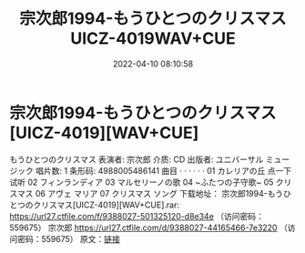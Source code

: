 ﻿---
title: 宗次郎1994-もうひとつのクリスマスUICZ-4019WAV+CUE
date: 2022-04-10 08:10:58
categories: 古典音乐、新世纪、纯音雅乐
tags: 纯音雅乐
---
# 宗次郎1994-もうひとつのクリスマス[UICZ-4019][WAV+CUE]

もうひとつのクリスマス
表演者: 宗次郎
介质: CD
出版者: ユニバーサル
ミュージック
唱片数: 1
条形码: 4988005486141
曲目
· · · · · ·
01 カレリアの丘
点一下试听
02 フィンランディア
03 マルセリーノの歌
04 ~ふたつの子守歌~
05 クリスマス
06 アヴェ マリア
07 クリスマス ソング
下载地址：
宗次郎1994-もうひとつのクリスマス[UICZ-4019][WAV+CUE].rar: https://url27.ctfile.com/f/9388027-501325120-d8e34e
（访问密码：559675）
宗次郎
https://url27.ctfile.com/d/9388027-44165466-7e3220
（访问密码：559675）
原文：[链接](https://blog.sina.com.cn/s/blog_1647c7e7601030wlb.html)